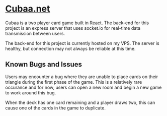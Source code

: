 # [Cubaa.net](https://www.cubaa.net)

Cubaa is a two player card game built in React. The back-end for this project is an express server that uses socket.io for real-time data transmission between users.

The back-end for this project is currently hosted on my VPS. The server is healthy, but connection may not always be reliable at this time.

## Known Bugs and Issues

Users may encounter a bug where they are unable to place cards on their triangle during the first phase of the game. This is a relatively rare occurance and for now, users can open a new room and begin a new game to work around this bug.

When the deck has one card remaining and a player draws two, this can cause one of the cards in the game to duplicate.
